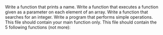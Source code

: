 Write a function that prints a name.
Write a function that executes a function given as a parameter on each element of an array.
Write a function that searches for an integer.
Write a program that performs simple operations.
This file should contain your main function only.
This file should contain the 5 following functions (not more):
